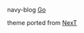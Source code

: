 navy-blog [Go](https://navystyle.github.io)

theme ported from [NexT](https://github.com/iissnan/hexo-theme-next)